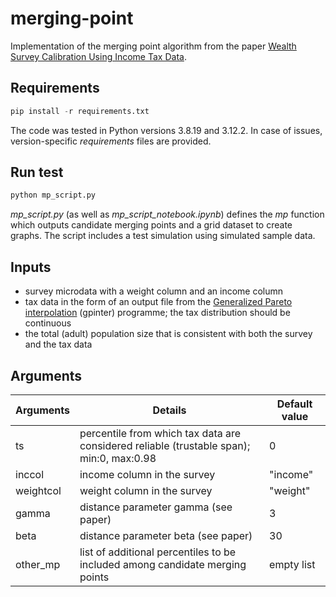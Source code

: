 # merging-point
Implementation of the merging point algorithm from the paper [Wealth Survey Calibration Using Income Tax Data](https://ideas.repec.org/p/inq/inqwps/ecineq2023-659.html).

## Requirements

```python
pip install -r requirements.txt
```

The code was tested in Python versions 3.8.19 and 3.12.2. In case of issues, version-specific *requirements* files are provided.

## Run test

```python
python mp_script.py
```

*mp_script.py* (as well as *mp_script_notebook.ipynb*) defines the *mp* function which outputs candidate merging points and a grid dataset to create graphs. The script includes a test simulation using simulated sample data.

## Inputs

* survey microdata with a weight column and an income column
* tax data in the form of an output file from the [Generalized Pareto interpolation](https://wid.world/gpinter/) (gpinter) programme; the tax distribution should be continuous
* the total (adult) population size that is consistent with both the survey and the tax data


## Arguments
|  Arguments   | Details  | Default value | 
|  ----  | ----  | ----  |
| ts  | percentile from which tax data are considered reliable (trustable span); min:0, max:0.98 | 0 |
| inccol  | income column in the survey | "income" |
| weightcol | weight column in the survey | "weight" |
| gamma | distance parameter gamma (see paper) | 3 |
| beta | distance parameter beta (see paper) | 30 |
| other_mp | list of additional percentiles to be included among candidate merging points | empty list |

